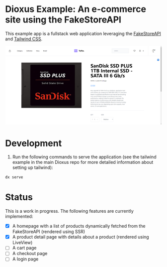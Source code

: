 # Dioxus Example: An e-commerce site using the FakeStoreAPI

This example app is a fullstack web application leveraging the [FakeStoreAPI](https://fakestoreapi.com) and [Tailwind CSS](https://tailwindcss.com/).

![Demo Image](demo.png)

# Development

1. Run the following commands to serve the application (see the tailwind example in the main Dioxus repo for more detailed information about setting up tailwind):

```bash
dx serve
```

# Status

This is a work in progress. The following features are currently implemented:

- [x] A homepage with a list of products dynamically fetched from the FakeStoreAPI (rendered using SSR)
- [x] A product detail page with details about a product (rendered using LiveView)
- [ ] A cart page
- [ ] A checkout page
- [ ] A login page
